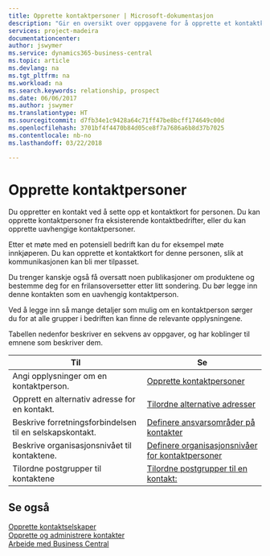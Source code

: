 ```yaml
---
title: Opprette kontaktpersoner | Microsoft-dokumentasjon
description: "Gir en oversikt over oppgavene for å opprette et kontaktkort for en person, for eksempel et prospekt eller en leverandør, noe som bidrar til å definere relasjonen og tilpasse kommunikasjon."
services: project-madeira
documentationcenter: 
author: jswymer
ms.service: dynamics365-business-central
ms.topic: article
ms.devlang: na
ms.tgt_pltfrm: na
ms.workload: na
ms.search.keywords: relationship, prospect
ms.date: 06/06/2017
ms.author: jswymer
ms.translationtype: HT
ms.sourcegitcommit: d7fb34e1c9428a64c71ff47be8bcff174649c00d
ms.openlocfilehash: 3701bf4f4470b84d05ce8f7a7686a6b8d37b7025
ms.contentlocale: nb-no
ms.lasthandoff: 03/22/2018

---
```

# <a name="creating-contact-persons"></a>Opprette kontaktpersoner
Du oppretter en kontakt ved å sette opp et kontaktkort for personen. Du kan opprette kontaktpersoner fra eksisterende kontaktbedrifter, eller du kan opprette uavhengige kontaktpersoner.

Etter et møte med en potensiell bedrift kan du for eksempel møte innkjøperen. Du kan opprette et kontaktkort for denne personen, slik at kommunikasjonen kan bli mer tilpasset.

Du trenger kanskje også få oversatt noen publikasjoner om produktene og bestemme deg for en frilansoversetter etter litt sondering. Du bør legge inn denne kontakten som en uavhengig kontaktperson.

Ved å legge inn så mange detaljer som mulig om en kontaktperson sørger du for at alle grupper i bedriften kan finne de relevante opplysningene.

Tabellen nedenfor beskriver en sekvens av oppgaver, og har koblinger til emnene som beskriver dem.

| Til | Se |
| --- | --- |
| Angi opplysninger om en kontaktperson. |[Opprette kontaktpersoner](marketing-how-create-contact-persons.md) |
| Opprett en alternativ adresse for en kontakt. |[Tilordne alternative adresser](marketing-how-assign-alternate-address.md) |
| Beskrive forretningsforbindelsen til en selskapskontakt. |[Definere ansvarsområder på kontakter](marketing-job-responsibilities.md) |
| Beskrive organisasjonsnivået til kontaktene. |[Definere organisasjonsnivåer for kontaktpersoner](marketing-organizational-levels.md) |
| Tilordne postgrupper til kontaktene |[Tilordne postgrupper til en kontakt:](marketing-mailing-groups.md) |

## <a name="see-also"></a>Se også
[Opprette kontaktselskaper](marketing-create-contact-companies.md)  
[Opprette og administrere kontakter]()  
[Arbeide med Business Central](ui-work-product.md)

